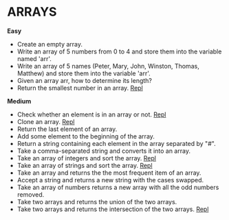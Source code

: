 # ARRAYS

**Easy**
* Create an empty array.
* Write an array of 5 numbers from 0 to 4 and store them into the variable named 'arr'.
* Write an array of 5 names (Peter, Mary, John, Winston, Thomas, Matthew) and store them into the variable 'arr'.
* Given an array arr, how to determine its length?
* Return the smallest number in an array. [Repl](https://repl.it/@KevinEwig/ReturnTheSmallestNumber)

**Medium**
* Check whether an element is in an array or not. [Repl](https://repl.it/@KevinEwig/CheckIfElementIsInArray)
* Clone an array. [Repl](https://repl.it/@KevinEwig/CloneAnArray)
* Return the last element of an array.
* Add some element to the beginning of the array.
* Return a string containing each element in the array separated by "#".
* Take a comma-separated string and converts it into an array.
* Take an array of integers and sort the array. [Repl](https://repl.it/@KevinEwig/SortAnArrayOfNumbers)
* Take an array of strings and sort the array. [Repl](https://repl.it/@KevinEwig/SortAnArrayOfStrings)
* Take an array and returns the the most frequent item of an array.
* Accept a string and returns a new string with the cases swapped.
* Take an array of numbers returns a new array with all the odd numbers removed. 
* Take two arrays and returns the union of the two arrays. 
* Take two arrays and returns the intersection of the two arrays. [Repl](https://repl.it/@KevinEwig/IntersectionOfTwoArrays)


